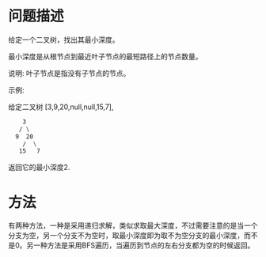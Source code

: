 # 问题描述

给定一个二叉树，找出其最小深度。

最小深度是从根节点到最近叶子节点的最短路径上的节点数量。

说明: 叶子节点是指没有子节点的节点。

示例:

给定二叉树 [3,9,20,null,null,15,7],

```bash
    3
   / \
  9  20
    /  \
   15   7
```

返回它的最小深度2.

# 方法

有两种方法，一种是采用递归求解，类似求取最大深度，不过需要注意的是当一个分支为空，另一个分支不为空时，取最小深度即为取不为空分支的最小深度，而不是0。另一种方法是采用BFS遍历，当遍历到节点的左右分支都为空的时候返回。
